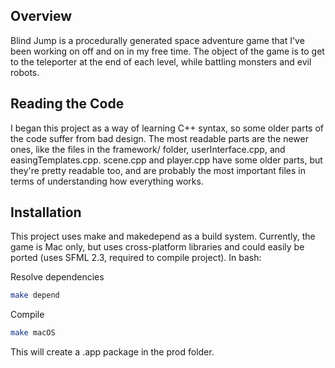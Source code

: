 ## Overview

Blind Jump is a procedurally generated space adventure game that I've been working on off and on in my free time. The object of the game is to get to the teleporter at the end of each level, while battling monsters and evil robots.

## Reading the Code

I began this project as a way of learning C++ syntax, so some older parts of the code suffer from bad design. The most readable parts are the newer ones, like the files in the framework/ folder, userInterface.cpp, and easingTemplates.cpp. scene.cpp and player.cpp have some older parts, but they're pretty readable too, and are probably the most important files in terms of understanding how everything works. 

## Installation

This project uses make and makedepend as a build system. Currently, the game is Mac only, but uses cross-platform libraries and could easily be ported (uses SFML 2.3, required to compile project). In bash:

Resolve dependencies
```bash
make depend
```

Compile
```bash
make macOS
```

This will create a .app package in the prod folder.
